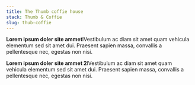 ```yaml
---
title: The Thumb coffie house
stack: Thumb & Coffie
slug: thub-coffie
---
```


**Lorem ipsum doler site ammet**lVestibulum ac diam sit amet quam vehicula elementum sed sit amet dui. Praesent sapien massa, convallis a pellentesque nec, egestas non nisi.

**Lorem ipsum doler site ammet 2**lVestibulum ac diam sit amet quam vehicula elementum sed sit amet dui. Praesent sapien massa, convallis a pellentesque nec, egestas non nisi.
